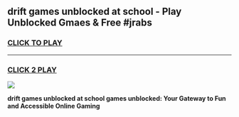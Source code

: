 
## drift games unblocked at school - Play Unblocked Gmaes & Free #jrabs
<h3>
<a href="https://news.freeplayer.one?title=drift_games_unblocked_at_school&ref=24F">CLICK TO PLAY</a></h3>
<hr>

<h3>
<a href="https://news.freeplayer.one?title=drift_games_unblocked_at_school&ref=24F">CLICK 2 PLAY</a>
  
</h3>

<a href="https://news.freeplayer.one?title=drift_games_unblocked_at_school&ref=24F/"><img src="https://clearcache.store/games.png"></a>


**drift games unblocked at school games unblocked: Your Gateway to Fun and Accessible Online Gaming**
